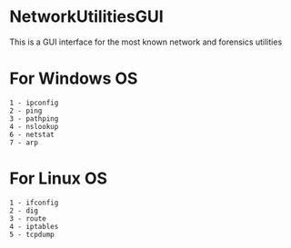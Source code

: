 # NetworkUtilitiesGUI
This is a GUI interface for the most known network and forensics utilities 

# For Windows OS
```
1 - ipconfig
2 - ping
3 - pathping
4 - nslookup
6 - netstat
7 - arp
```

# For Linux OS
```
1 - ifconfig
2 - dig
3 - route
4 - iptables 
5 - tcpdump
```

